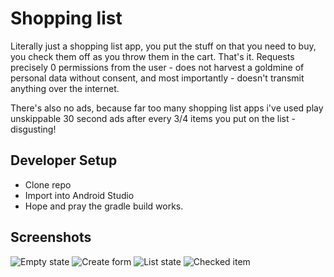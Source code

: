 # Shopping list
Literally just a shopping list app, you put the stuff on that you need to buy, you check them off as you throw them in the cart. That's it.
Requests precisely 0 permissions from the user - does not harvest a goldmine of personal data without consent, and most importantly - doesn't transmit anything over the internet.

There's also no ads, because far too many shopping list apps i've used play unskippable 30 second ads after every 3/4 items you put on the list - disgusting!

## Developer Setup

- Clone repo
- Import into Android Studio
- Hope and pray the gradle build works.

## Screenshots
![Empty state](https://nextcloud.enderstudy.com/s/fHyjZ2NMtomHgkE/preview "Empty state")
![Create form](https://nextcloud.enderstudy.com/s/GdoKd97F4xLqoFp/preview "Create form")
![List state](https://nextcloud.enderstudy.com/s/oPHXGoNPYHENfPq/preview "List state")
![Checked item](https://nextcloud.enderstudy.com/s/eaFqyXkenQEW8gn/preview "Checked item")

